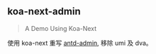 ## koa-next-admin

> A Demo Using Koa-Next

使用 koa-next 重写 [antd-admin](https://github.com/zuiidea/antd-admin), 移除 umi 及 dva。
